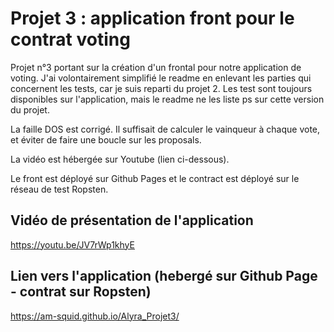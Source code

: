 # Projet 3 : application front pour le contrat voting

Projet n°3 portant sur la création d'un frontal pour notre application de voting.
J'ai volontairement simplifié le readme en enlevant les parties qui concernent les tests, car je suis reparti du projet 2.
Les test sont toujours disponibles sur l'application, mais le readme ne les liste ps sur cette version du projet.

La faille DOS est corrigé. 
Il suffisait de calculer le vainqueur à chaque vote, et éviter de faire une boucle sur les proposals.

La vidéo est hébergée sur Youtube (lien ci-dessous).

Le front est déployé sur Github Pages et le contract est déployé sur le réseau de test Ropsten.

## Vidéo de présentation de l'application 

https://youtu.be/JV7rWp1khyE

## Lien vers l'application (hebergé sur Github Page - contrat sur Ropsten)

https://am-squid.github.io/Alyra_Projet3/

